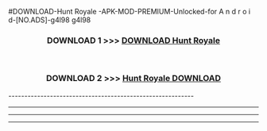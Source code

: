 #DOWNLOAD-Hunt Royale -APK-MOD-PREMIUM-Unlocked-for A n d r o i d-[NO.ADS]-g4l98 g4l98 



<div align="center">

<h3>DOWNLOAD 1 >>> <a href="https://t.co/FKmqrqFo6t??judul=Hunt Royale ">DOWNLOAD Hunt Royale </a></h3><br>

<h3>DOWNLOAD 2 >>> <a href="https://t.co/FKmqrqFo6t??judul=Hunt Royale ">Hunt Royale  DOWNLOAD </a></h3>

</div>
----------------------------------------------------------

----------------------------------------------------------

----------------------------------------------------------

----------------------------------------------------------



